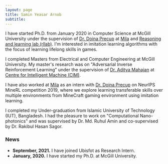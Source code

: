 ```yaml
---
layout: page
title: Samin Yeasar Arnob
subtitle: 
---
```


I have started Ph.D. from January 2020 in Computer Science at McGill University under the supervision of [Dr. Doina Precup][3] at [Mila][1] and [Reasoning and learning lab (rllab)][2]. I'm interested in imitation learning algorithms with the focus of learning lifelong skills in games.

I completed Masters from Electrical and Computer Engineering at McGill University.  My master's research was on "Adversarial Inverse Reinforcement Learning" under the supervision of [Dr. Aditya Mahajan][4] at [Centre for Intelligent Machine (CIM)][5].

I have also worked at [Mila][1] as an intern with [Dr. Doina Precup][3] on NeurIPS MineRL competition 2019, where we explore learning transferable skills over multiple environments from MineCraft gaming environment using imitation learning.

I completed my Under-graduation from Islamic University of Technology (IUT), Bangladesh. I had the pleasure to work on "Computational Nano-photonics" and was supervised by Dr. Md. Ruhul Amin and co-supervised by Dr. Rakibul Hasan Sagor.

[1]:https://mila.quebec/
[2]:http://rl.cs.mcgill.ca/
[3]:https://www.linkedin.com/in/doina-precup-1ba61314/
[4]:http://www.ece.mcgill.ca/~amahaj1/
[5]:https://www.mcgill.ca/cim/


### News

* **September, 2021.** I have joined Ubisfot as Research Intern.
* **January, 2020.** I have started my Ph.D. at McGill University.

